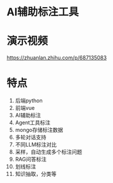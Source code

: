 # AI辅助标注工具

# 演示视频
https://zhuanlan.zhihu.com/p/687135083

# 特点
1. 后端python
2. 前端vue
3. AI辅助标注
4. Agent工具标注
5. mongo存储标注数据
6. 多轮对话支持
7. 不同LLM标注对比
8. 采样，自动生成多个标注问题
9. RAG问答标注
10. 划线标注
11. 知识抽取，分类等